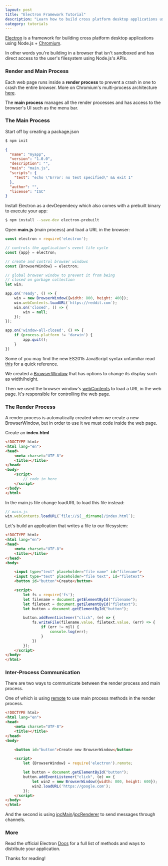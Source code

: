 ```yaml
---
layout: post
title: "Electron Framework Tutorial"
description: "Learn how to build cross platform desktop applications using Github's Electron framework."
category: tutorials
---
```


[Electron](http://electron.atom.io/) is a framework for building cross platform desktop applications using Node.js + [Chromium](https://www.chromium.org/). 

<!--more-->

In other words you're building in a browser that isn't sandboxed and has direct access to the user's filesystem using Node.js's APIs.


### Render and Main Process

Each web page runs inside a **render process** to prevent a crash in one to 
crash the entire browser. More on Chromium's multi-process architecture [here](https://www.chromium.org/developers/design-documents/multi-process-architecture).

The **main process** manages all the render processes and has access to the browser's UI such as the menu bar. 

### The Main Process

Start off by creating a package.json

```bash
$ npm init
```

```json
{
  "name": "myapp",
  "version": "1.0.0",
  "description": "",
  "main": "main.js",
  "scripts": {
    "test": "echo \"Error: no test specified\" && exit 1"
  },
  "author": "",
  "license": "ISC"
}
```

Install Electron as a devDependecy which also comes with a prebuilt binary to execute your app:

```bash
$ npm install --save-dev electron-prebuilt
```

Open **main.js** (main process) and load a URL in the browser:

```js
const electron = require('electron');

// controls the application's event life cycle
const {app} = electron;

// create and control browser windows
const {BrowserWindow} = electron;

// global browser window to prevent it from being
// closed on garbage collection
let win;

app.on('ready', () => {
    win = new BrowserWindow({width: 800, height: 400});
    win.webContents.loadURL(`https://reddit.com`);
    win.on('closed', () => {
        win = null;
    }); 
});

app.on('window-all-closed', () => {
    if (process.platform != 'darwin') {
        app.quit();
    }   
})
```

Some of you may find the new ES2015 JavaScript syntax unfamiliar read [this](https://babeljs.io/docs/learn-es2015/) for a quick reference.

We created a [BrowserWindow](http://electron.atom.io/docs/api/browser-window/) that has options to change its display such as width/height. 

Then we used the browser window's [webContents](http://electron.atom.io/docs/api/web-contents/) to load a URL in the web page. It's responsible for controlling the web page. 

### The Render Process

A render process is automatically created when we create a new BrowserWindow, but in order to use it we must code inside the web page.

Create an **index.html**

```html
<!DOCTYPE html>
<html lang="en">
<head>
    <meta charset="UTF-8">
    <title></title>
</head>
<body>
    <script>
        // code in here
    </script>
</body>
</html>
```

In the main.js file change loadURL to load this file instead: 

```js
// main.js
win.webContents.loadURL(`file://${__dirname}/index.html`);
```

Let's build an application that writes a file to our filesystem:

```html
<!DOCTYPE html>
<html lang="en">
<head>
    <meta charset="UTF-8">
    <title></title>
</head>
<body>

    <input type="text" placeholder="file name" id="filename">
    <input type="text" placeholder="file text", id="filetext">
    <button id="button">Create</button>

    <script>
        let fs = require('fs');
        let filename = document.getElementById("filename");
        let filetext = document.getElementById("filetext");
        let button = document.getElementById("button");

        button.addEventListener("click", (e) => {
            fs.writeFile(filename.value, filetext.value, (err) => {
                if (err != nil) {
                    console.log(err);
                }
            })
        });
    </script>
</body>
</html>
```

### Inter-Process Communication

There are two ways to communicate between the render process and main process. 

One of which is using [remote](http://electron.atom.io/docs/api/remote/) to use main process methods in the render process. 

```html
<!DOCTYPE html>
<html lang="en">
<head>
    <meta charset="UTF-8">
    <title></title>
</head>
<body>

    <button id="button">Create new BrowserWindow</button>

    <script>
        let {BrowserWindow} = require('electron').remote;

        let button = document.getElementById("button");
        button.addEventListener("click", (e) => {
            let win2 = new BrowserWindow({width: 800, height: 600});
            win2.loadURL('https://google.com');
        });
    </script>
</body>
</html>
```

And the second is using [ipcMain](http://electron.atom.io/docs/api/ipc-main/)/[ipcRenderer](http://electron.atom.io/docs/api/ipc-renderer/) to send messages through channels.

### More

Read the official Electron [Docs](http://electron.atom.io/docs/) for a full list of methods and ways to distribute your application. 

Thanks for reading!
